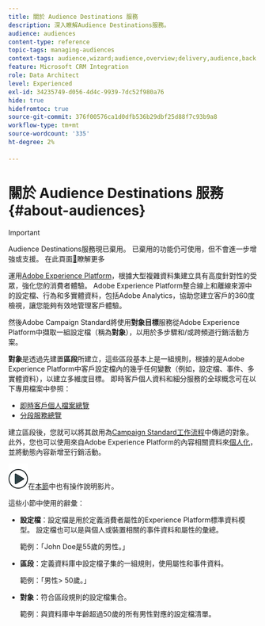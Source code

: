 ```yaml
---
title: 關於 Audience Destinations 服務
description: 深入瞭解Audience Destinations服務。
audience: audiences
content-type: reference
topic-tags: managing-audiences
context-tags: audience,wizard;audience,overview;delivery,audience,back
feature: Microsoft CRM Integration
role: Data Architect
level: Experienced
exl-id: 34235749-d056-4d4c-9939-7dc52f980a76
hide: true
hidefromtoc: true
source-git-commit: 376f00576ca1d0dfb536b29dbf25d88f7c93b9a8
workflow-type: tm+mt
source-wordcount: '335'
ht-degree: 2%

---
```


# 關於 Audience Destinations 服務 {#about-audiences}

>[!IMPORTANT]
>
>Audience Destinations服務現已棄用。 已棄用的功能仍可使用，但不會進一步增強或支援。 在此頁面[&#128279;](../../rn/using/deprecated-features.md)瞭解更多

運用[Adobe Experience Platform](https://experienceleague.adobe.com/docs/experience-platform/landing/home.html)，根據大型複雜資料集建立具有高度針對性的受眾，強化您的消費者體驗。 Adobe Experience Platform整合線上和離線來源中的設定檔、行為和多實體資料，包括Adobe Analytics，協助您建立客戶的360度檢視，讓您能夠有效地管理客戶體驗。

然後Adobe Campaign Standard將使用&#x200B;**對象目標**&#x200B;服務從Adobe Experience Platform中擷取一組設定檔（稱為&#x200B;**對象**），以用於多步驟和/或跨頻道行銷活動方案。

**對象**&#x200B;是透過先建置&#x200B;**區段**&#x200B;所建立，這些區段基本上是一組規則，根據的是Adobe Experience Platform中客戶設定檔內的幾乎任何變數（例如，設定檔、事件、多實體資料），以建立多維度目標。 即時客戶個人資料和細分服務的全球概念可在以下專用檔案中參照：

* [即時客戶個人檔案總覽](https://experienceleague.adobe.com/docs/experience-platform/profile/home.html)
* [分段服務總覽](https://experienceleague.adobe.com/docs/experience-platform/segmentation/home.html)

建立區段後，您就可以將其啟用為[Campaign Standard工作流程](../../integrating/using/aep-targeting-audiences.md)中傳遞的對象。 此外，您也可以使用來自Adobe Experience Platform的內容相關資料來[個人化](../../integrating/using/aep-personalizing-campaigns.md)，並將動態內容新增至行銷活動。

![](assets/do-not-localize/how-to-video.png)在[本節](https://experienceleague.adobe.com/docs/campaign-learn/campaign-standard-tutorials/profiles-and-audiences/audience-destinations/audience-destinations-overview.html)中也有操作說明影片。

這些小節中使用的辭彙：

* **設定檔**：設定檔是用於定義消費者屬性的Experience Platform標準資料模型。 設定檔也可以是與個人或裝置相關的事件資料和屬性的彙總。

  範例：「John Doe是55歲的男性。」

* **區段**：定義資料庫中設定檔子集的一組規則，使用屬性和事件資料。

  範例：「男性> 50歲。」

* **對象**：符合區段規則的設定檔集合。

  範例：與資料庫中年齡超過50歲的所有男性對應的設定檔清單。
